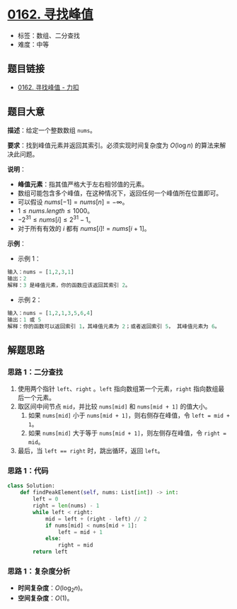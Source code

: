 # [0162. 寻找峰值](https://leetcode.cn/problems/find-peak-element/)

- 标签：数组、二分查找
- 难度：中等

## 题目链接

- [0162. 寻找峰值 - 力扣](https://leetcode.cn/problems/find-peak-element/)

## 题目大意

**描述**：给定一个整数数组 `nums`。

**要求**：找到峰值元素并返回其索引。必须实现时间复杂度为 $O(\log n)$ 的算法来解决此问题。

**说明**：

- **峰值元素**：指其值严格大于左右相邻值的元素。
- 数组可能包含多个峰值，在这种情况下，返回任何一个峰值所在位置即可。
- 可以假设 $nums[-1] = nums[n] = -∞$。
- $1 \le nums.length \le 1000$。
- $-2^{31} \le nums[i] \le 2^{31} - 1$。
- 对于所有有效的 $i$ 都有 $nums[i] != nums[i + 1]$。

**示例**：

- 示例 1：

```python
输入：nums = [1,2,3,1]
输出：2
解释：3 是峰值元素，你的函数应该返回其索引 2。
```

- 示例 2：

```python
输入：nums = [1,2,1,3,5,6,4]
输出：1 或 5 
解释：你的函数可以返回索引 1，其峰值元素为 2；或者返回索引 5， 其峰值元素为 6。
```

## 解题思路

### 思路 1：二分查找

1. 使用两个指针 `left`、`right` 。`left` 指向数组第一个元素，`right` 指向数组最后一个元素。
2. 取区间中间节点 `mid`，并比较 `nums[mid]` 和 `nums[mid + 1]` 的值大小。
   1. 如果 `nums[mid]` 小于 `nums[mid + 1]`，则右侧存在峰值，令 `left = mid + 1`。
   2. 如果 `nums[mid]` 大于等于 `nums[mid + 1]`，则左侧存在峰值，令 `right = mid`。
3. 最后，当 `left == right` 时，跳出循环，返回 `left`。

### 思路 1：代码

```python
class Solution:
    def findPeakElement(self, nums: List[int]) -> int:
        left = 0
        right = len(nums) - 1
        while left < right:
            mid = left + (right - left) // 2
            if nums[mid] < nums[mid + 1]:
                left = mid + 1
            else:
                right = mid
        return left
```

### 思路 1：复杂度分析

- **时间复杂度**：$O(\log_2 n)$。
- **空间复杂度**：$O(1)$。